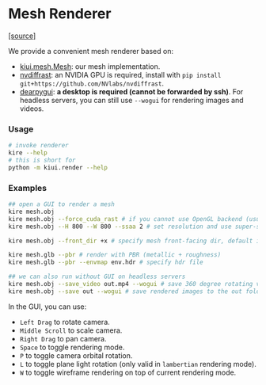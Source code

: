 # Mesh Renderer

[[source]](https://github.com/ashawkey/kiuikit/blob/main/kiui/render.py)

We provide a convenient mesh renderer based on:
* [kiui.mesh.Mesh](mesh.md): our mesh implementation.
* [nvdiffrast](https://github.com/NVlabs/nvdiffrast): an NVIDIA GPU is required, install with `pip install git+https://github.com/NVlabs/nvdiffrast`.
* [dearpygui](https://github.com/hoffstadt/DearPyGui): **a desktop is required (cannot be forwarded by ssh)**. For headless servers, you can still use `--wogui` for rendering images and videos.


### Usage
```bash
# invoke renderer
kire --help 
# this is short for
python -m kiui.render --help
```

### Examples
```bash
## open a GUI to render a mesh
kire mesh.obj
kire mesh.obj --force_cuda_rast # if you cannot use OpenGL backend (usually happens for headless servers), this will fallback to CUDA backend with some limitations (ref: https://nvlabs.github.io/nvdiffrast/#rasterizing-with-cuda-vs-opengl-new)
kire mesh.obj --H 800 --W 800 --ssaa 2 # set resolution and use super-sampling anti-aliasing

kire mesh.obj --front_dir +x # specify mesh front-facing dir, default is +z (OpenGL convention). You can use [+-][xyz] to specify axis, and [123] to specify clockwise rotation (per 90 degree).

kire mesh.glb --pbr # render with PBR (metallic + roughness)
kire mesh.glb --pbr --envmap env.hdr # specify hdr file

## we can also run without GUI on headless servers
kire mesh.obj --save_video out.mp4 --wogui # save 360 degree rotating video
kire mesh.obj --save out --wogui # save rendered images to the out folder (controlled by --elevation and --num_azimuth)
```

In the GUI, you can use:
* `Left Drag` to rotate camera.
* `Middle Scroll` to scale camera.
* `Right Drag` to pan camera.
* `Space` to toggle rendering mode.
* `P` to toggle camera orbital rotation.
* `L` to toggle plane light rotation (only valid in `lambertian` rendering mode).
* `W` to toggle wireframe rendering on top of current rendering mode.